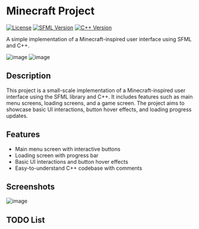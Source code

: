 # Minecraft Project

[![License](https://img.shields.io/badge/license-MIT-blue.svg)](LICENSE)
[![SFML Version](https://img.shields.io/badge/SFML-2.5.1-green.svg)](https://www.sfml-dev.org/)
[![C++ Version](https://img.shields.io/badge/C++-17-blue.svg)](https://en.cppreference.com/w/cpp/17)

A simple implementation of a Minecraft-inspired user interface using SFML and C++.

![image](https://github.com/ferrnnaando/minecraft/assets/77246868/4d64cbb3-d210-49b2-8d25-a3d86986c718)
![image](https://github.com/ferrnnaando/minecraft/assets/77246868/9c76c6aa-8d97-4f3b-aa78-abf325b89556)



## Description

This project is a small-scale implementation of a Minecraft-inspired user interface using the SFML library and C++. It includes features such as main menu screens, loading screens, and a game screen. The project aims to showcase basic UI interactions, button hover effects, and loading progress updates.

## Features

- Main menu screen with interactive buttons
- Loading screen with progress bar
- Basic UI interactions and button hover effects
- Easy-to-understand C++ codebase with comments

## Screenshots

![image](https://github.com/ferrnnaando/minecraft/assets/77246868/2833b208-a87a-4fd1-8ca4-1f94f7ecedee)


## TODO List
